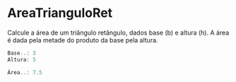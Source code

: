 # AreaTrianguloRet

Calcule a área de um triângulo retângulo, dados base (b) e altura (h). A área é dada pela metade do produto da base pela altura.

```cs
Base..: 3
Altura: 5

Área..: 7.5
```
